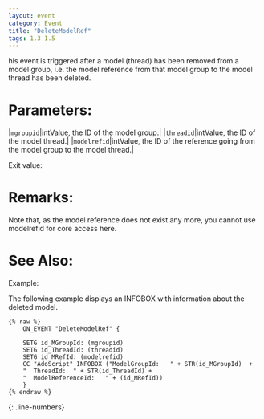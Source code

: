 ```yaml
---
layout: event
category: Event
title: "DeleteModelRef"
tags: 1.3 1.5
---
```


his event is triggered after a model (thread) has been removed from a model group, i.e. the model reference from that model group to the model thread has been deleted.  

# Parameters:  

|`mgroupid`|intValue, the ID of the model group.|
|`threadid`|intValue, the ID of the model thread.|
|`modelrefid`|intValue, the ID of the reference going from the model group to the model thread.|

Exit value:



# Remarks:  

Note that, as the model reference does not exist any more, you cannot use modelrefid for core access here.  

# See Also:  



Example:  

The following example displays an INFOBOX with information about the deleted model.  

```adoscript
{% raw %}
	ON_EVENT "DeleteModelRef" {
  
	SETG id_MGroupId: (mgroupid)
	SETG id_ThreadId: (threadid)
	SETG id_MRefId: (modelrefid)
	CC "AdoScript" INFOBOX ("ModelGroupId:   " + STR(id_MGroupId)  + 
	"  ThreadId:  " + STR(id_ThreadId) + 
	"  ModelReferenceId:   " + (id_MRefId))
	}
{% endraw %}
```
{: .line-numbers}
